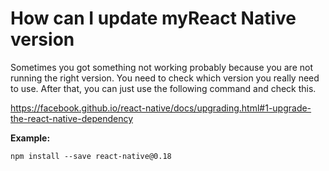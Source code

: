 # How can I update myReact Native version

Sometimes you got something not working probably because you are not running the right version. You need to check which version you really
need to use. After that, you can just use the following command and check this.

https://facebook.github.io/react-native/docs/upgrading.html#1-upgrade-the-react-native-dependency

**Example:**
```
npm install --save react-native@0.18
```
